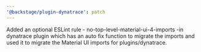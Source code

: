 ```yaml
---
'@backstage/plugin-dynatrace': patch
---
```


Added an optional ESLint rule - no-top-level-material-ui-4-imports -in dynatrace plugin which has an auto fix function to migrate the imports and used it to migrate the Material UI imports for plugins/dynatrace.
